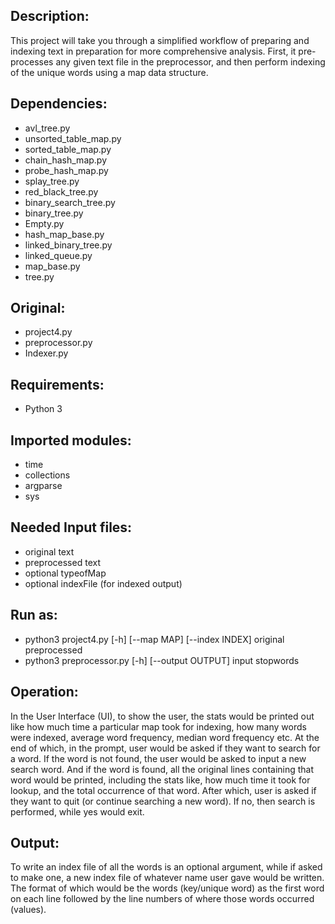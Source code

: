 ## Description:
This project will take you through a simplified workflow of preparing and
indexing text in preparation for more comprehensive analysis. First, it
pre-processes any given text file in the preprocessor, and then perform
indexing of the unique words using a map data structure.

## Dependencies:
- avl_tree.py
- unsorted_table_map.py
- sorted_table_map.py
- chain_hash_map.py
- probe_hash_map.py
- splay_tree.py
- red_black_tree.py
- binary_search_tree.py
- binary_tree.py
- Empty.py
- hash_map_base.py
- linked_binary_tree.py
- linked_queue.py
- map_base.py
- tree.py

## Original:
- project4.py
- preprocessor.py
- Indexer.py

## Requirements:
- Python 3

## Imported modules:
- time
- collections
- argparse
- sys

## Needed Input files:
- original text
- preprocessed text
- optional typeofMap
- optional indexFile (for indexed output)

## Run as:
- python3 project4.py [-h] [--map MAP] [--index INDEX] original preprocessed
- python3 preprocessor.py [-h] [--output OUTPUT] input stopwords

## Operation:
In the User Interface (UI), to show the user, the stats would be printed out
like how much time a particular map took for indexing, how many words were
indexed, average word frequency, median word frequency etc. At the end of
which, in the prompt, user would be asked if they want to search for a word.
If the word is not found, the user would be asked to input a new search word.
And if the word is found, all the original lines containing that word would be
printed, including the stats like, how much time it took for lookup, and
the total occurrence of that word. After which, user is asked if they want to
quit (or continue searching a new word). If no, then search is performed,
while yes would exit.

## Output:
To write an index file of all the words is an optional argument, while if
asked to make one, a new index file of whatever name user gave would be
written. The format of which would be the words (key/unique word) as the
first word on each line followed by the line numbers of where those words
occurred (values).

